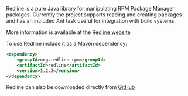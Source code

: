 Redline is a pure Java library for manipulating RPM Package Manager packages. Currently the project supports reading and creating packages and has an included Ant task useful for integration with build systems.

More information is available at the [Redline website](http://redline-rpm.org)

To use Redline include it as a Maven dependency:

```xml
<dependency>
	<groupId>org.redline-rpm</groupId>
	<artifactId>redline</artifactId>
	<version>1.2.3</version>
</dependency>
```

Redline can also be downloaded directly from [GitHub](https://github.com/craigwblake/redline/releases/download/redline-1.2.3/redline-1.2.3-jar-with-dependencies.jar)
